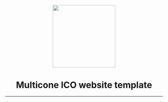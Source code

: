 <p align="center">
<img src="src/assets/images/logo/logo_orange.svg" width="200" />
</p>
<h1 align="center">Multicone ICO website template</h1>

---